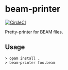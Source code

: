 beam-printer
============

[![CircleCI](https://circleci.com/gh/amutake/beam-printer.svg?style=svg)](https://circleci.com/gh/amutake/beam-printer)

Pretty-printer for BEAM files.

Usage
-----

```console
> opam install .
> beam-printer foo.beam
```
